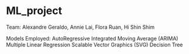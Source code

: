 # ML_project

Team: Alexandre Geraldo, Annie Lai, Flora Ruan, Hi Shin Shim

Models Employed:
AutoRegressive Integrated Moving Average (ARIMA)
Multiple Linear Regression
Scalable Vector Graphics (SVG)
Decision Tree

